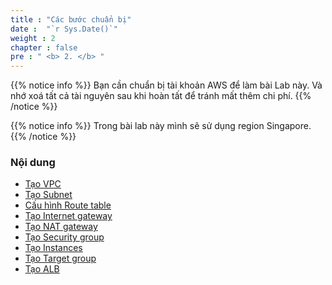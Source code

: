 ```yaml
---
title : "Các bước chuẩn bị"
date :  "`r Sys.Date()`" 
weight : 2 
chapter : false
pre : " <b> 2. </b> "
---
```


{{% notice info %}}
Bạn cần chuẩn bị tài khoản AWS để làm bài Lab này. Và nhớ xoá tất cả tài nguyên sau khi hoàn tất để tránh mất thêm chi phí.
{{% /notice %}}

{{% notice info %}}
Trong bài lab này mình sẽ sử dụng region Singapore.
{{% /notice %}}

### Nội dung
  - [Tạo VPC](2.01-CreateVpc/)
  - [Tạo Subnet](2.02-CreateSubnet/)
  - [Cấu hình Route table](2.03-ConfigRouteTable/)
  - [Tạo Internet gateway](2.04-CreateInternetGateway/)
  - [Tạo NAT gateway](2.05-CreateNAT/)
  - [Tạo Security group](2.06-CreateSG/)
  - [Tạo Instances](2.07-CreateEC2s/)
  - [Tạo Target group](2.08-CreateTargetGroup/)
  - [Tạo ALB](2.09-CreateAlb/)
  
